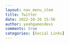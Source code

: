 ```yaml
---
layout: nav_menu_item
title: Twitter
date: 2022-10-26 15:56
author: yeahgamesdevs
comments: true
categories: [Social Links]
---
```


